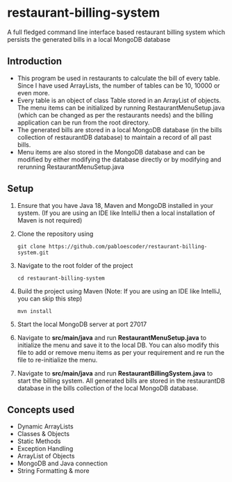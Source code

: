 # restaurant-billing-system
A full fledged command line interface based restaurant billing system which persists the generated bills in a local MongoDB database

## Introduction
- This program be used in restaurants to calculate the bill of every table. Since I have used ArrayLists, the number of tables can be 10, 10000 or even more. 
- Every table is an object of class Table stored in an ArrayList of objects. The menu items can be initialized by running RestaurantMenuSetup.java (which can be changed as per the restaurants needs) and the billing application can be run from the root directory.
- The generated bills are stored in a local MongoDB database (in the bills collection of restaurantDB database) to maintain a record of all past bills.
- Menu items are also stored in the MongoDB database and can be modified by either modifying the database directly or by modifying and rerunning RestaurantMenuSetup.java

## Setup
1. Ensure that you have Java 18, Maven and MongoDB installed in your system. (If you are using an IDE like IntelliJ then a local installation of Maven is not required)

2. Clone the repository using 

   ```
   git clone https://github.com/pabloescoder/restaurant-billing-system.git
   ```

3. Navigate to the root folder of the project

   ```
   cd restaurant-billing-system
   ```

4. Build the project using Maven (Note: If you are using an IDE like IntelliJ, you can skip this step)

   ```
   mvn install
   ```

5. Start the local MongoDB server at port 27017

6. Navigate to **src/main/java** and run **RestaurantMenuSetup.java** to initialize the menu and save it to the local DB. You can also modify this file to add or remove menu items as per your requirement and re run the file to re-initialize the menu.

7. Navigate to **src/main/java** and run **RestaurantBillingSystem.java** to start the billing system. All generated bills are stored in the restaurantDB database in the bills collection of the local MongoDB database.

## Concepts used
* Dynamic ArrayLists
* Classes & Objects
* Static Methods
* Exception Handling
* ArrayList of Objects
* MongoDB and Java connection
* String Formatting & more
